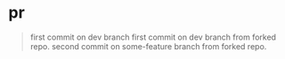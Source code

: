 # pr
> first commit on dev branch
> first commit on dev branch from forked repo.
> second commit on some-feature branch from forked repo.
